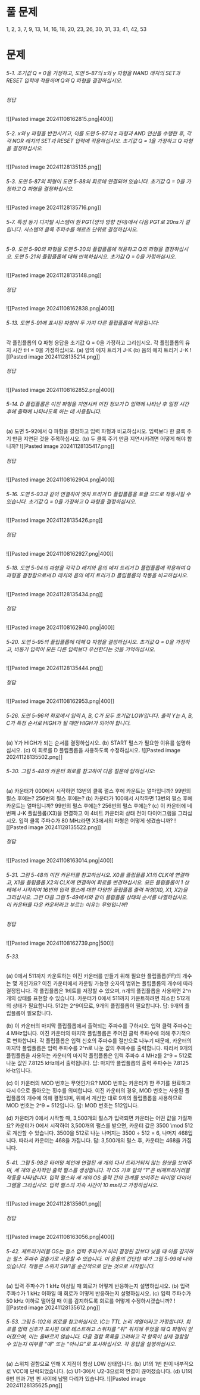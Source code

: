 # 풀 문제 
1, 2, 3, 7, 9, 13, 14, 16, 18, 20, 23, 26, 30, 31, 33, 41, 42, 53
# 문제
###### 5-1. 초기값 Q = 0을 가정하고, 도면 5-87의 x와 y 파형을 NAND 래치의 SET과 RESET 입력에 적용하여 Q와 Q 파형을 결정하십시오.

###### 정답
![[Pasted image 20241108162815.png|400]]
###### 5-2. x와 y 파형을 반전시키고, 이를 도면 5-87의 z 파형과 AND 연산을 수행한 후, 각각 NOR 래치의 SET과 RESET 입력에 적용하십시오. 초기값 Q = 1을 가정하고 Q 파형을 결정하십시오.
![[Pasted image 20241128135135.png]]

###### 5-3. 도면 5-87의 파형이 도면 5-88의 회로에 연결되어 있습니다. 초기값 Q = 0을 가정하고 Q 파형을 결정하십시오.
![[Pasted image 20241128135716.png]]
###### 5-7. 특정 동기 디지털 시스템이 한 PGT(양의 방향 전이)에서 다음 PGT로 20ns가 걸립니다. 시스템의 클록 주파수를 헤르츠 단위로 결정하십시오.

###### 5-9. 도면 5-90의 파형을 도면 5-20의 플립플롭에 적용하고 Q의 파형을 결정하십시오. 도면 5-21의 플립플롭에 대해 반복하십시오. 초기값 Q = 0을 가정하십시오.
![[Pasted image 20241128135148.png]]
###### 정답
![[Pasted image 20241108162838.png|400]]

###### 5-13. 도면 5-91에 표시된 파형이 두 가지 다른 플립플롭에 적용됩니다: 
각 플립플롭의 Q 파형 응답을 초기값 Q = 0을 가정하고 그리십시오. 각 플립플롭의 유지 시간 tH = 0을 가정하십시오.
(a) 양의 에지 트리거 J-K
(b) 음의 에지 트리거 J-K
![[Pasted image 20241128135214.png]]
###### 정답
![[Pasted image 20241108162852.png|400]]
###### 5-14. D 플립플롭은 이진 파형을 지연시켜 이진 정보가 D 입력에 나타난 후 일정 시간 후에 출력에 나타나도록 하는 데 사용됩니다.
(a) 도면 5-92에서 Q 파형을 결정하고 입력 파형과 비교하십시오. 입력보다 한 클록 주기 만큼 지연된 것을 주목하십시오.
(b) 두 클록 주기 만큼 지연시키려면 어떻게 해야 합니까?
![[Pasted image 20241128135417.png]]
###### 정답
![[Pasted image 20241108162904.png|400]]
###### 5-16. 도면 5-93과 같이 연결하여 엣지 트리거 D 플립플롭을 토글 모드로 작동시킬 수 있습니다. 초기값 Q = 0을 가정하고 Q 파형을 결정하십시오.
![[Pasted image 20241128135426.png]]

###### 정답
![[Pasted image 20241108162927.png|400]]
###### 5-18. 도면 5-94의 파형을 각각 D 래치와 음의 에지 트리거 D 플립플롭에 적용하여 Q 파형을 결정함으로써 D 래치와 음의 에지 트리거 D 플립플롭의 작동을 비교하십시오.
![[Pasted image 20241128135434.png]]

###### 정답
![[Pasted image 20241108162940.png|400]]

###### 5-20. 도면 5-95의 플립플롭에 대해 Q 파형을 결정하십시오. 초기값 Q = 0을 가정하고, 비동기 입력이 모든 다른 입력보다 우선한다는 것을 기억하십시오.
![[Pasted image 20241128135444.png]]

###### 정답
![[Pasted image 20241108162953.png|400]]

###### 5-26. 도면 5-96의 회로에서 입력 A, B, C가 모두 초기값 LOW입니다. 출력 Y는 A, B, C가 특정 순서로 HIGH가 될 때만 HIGH가 되어야 합니다.
(a) Y가 HIGH가 되는 순서를 결정하십시오.
(b) START 펄스가 필요한 이유를 설명하십시오.
(c) 이 회로를 D 플립플롭을 사용하도록 수정하십시오.
![[Pasted image 20241128135502.png]]
###### 5-30. 그림 5-48의 카운터 회로를 참고하여 다음 질문에 답하십시오:
(a) 카운터가 000에서 시작하면 13번의 클록 펄스 후에 카운트는 얼마입니까? 99번의 펄스 후에는? 256번의 펄스 후에는?
(b) 카운터가 100에서 시작하면 13번의 펄스 후에 카운트는 얼마입니까? 99번의 펄스 후에는? 256번의 펄스 후에는?
(c) 이 카운터에 네 번째 J-K 플립플롭(X3)을 연결하고 이 4비트 카운터의 상태 전이 다이어그램을 그리십시오. 입력 클록 주파수가 80 MHz라면 X3에서의 파형은 어떻게 생겼습니까?
![[Pasted image 20241128135522.png]]

###### 정답
![[Pasted image 20241108163014.png|400]]
###### 5-31. 그림 5-48의 이진 카운터를 참고하십시오. X0를 플립플롭 X1의 CLK에 연결하고, X1을 플립플롭 X2의 CLK에 연결하여 회로를 변경하십시오. 모든 플립플롭이 1 상태에서 시작하여 16번의 입력 펄스에 대한 다양한 플립플롭 출력 파형(X0, X1, X2)을 그리십시오. 그런 다음 그림 5-49에서와 같이 플립플롭 상태의 순서를 나열하십시오. 이 카운터를 다운 카운터라고 부르는 이유는 무엇입니까?

###### 정답
![[Pasted image 20241108162739.png|500]]
###### 5-33.
(a) 0에서 511까지 카운트하는 이진 카운터를 만들기 위해 필요한 플립플롭(FF)의 개수는 몇 개인가요?
이진 카운터에서 카운팅 가능한 숫자의 범위는 플립플롭의 개수에 따라 결정됩니다. 각 플립플롭은 1비트를 저장할 수 있으며, n개의 플립플롭을 사용하면 2^n 개의 상태를 표현할 수 있습니다.
카운터가 0에서 511까지 카운트하려면 최소한 512개의 상태가 필요합니다. 512는 2^9이므로, 9개의 플립플롭이 필요합니다.
답: 9개의 플립플롭이 필요합니다.

(b) 이 카운터의 마지막 플립플롭에서 출력되는 주파수를 구하시오. 입력 클럭 주파수는 4 MHz입니다.
이진 카운터의 마지막 플립플롭은 주어진 클럭 주파수에 의해 주기적으로 변화합니다. 각 플립플롭은 입력 신호의 주파수를 절반으로 나누기 때문에, 카운터의 마지막 플립플롭은 입력 주파수를 2^n로 나눈 값의 주파수를 출력합니다.
따라서 9개의 플립플롭을 사용하는 카운터의 마지막 플립플롭은 입력 주파수 4 MHz를 2^9 = 512로 나눈 값인 7.8125 kHz에서 출력됩니다.
답: 마지막 플립플롭의 출력 주파수는 7.8125 kHz입니다.

(c) 이 카운터의 MOD 번호는 무엇인가요?
MOD 번호는 카운터가 한 주기를 완료하고 다시 0으로 돌아오는 횟수를 의미합니다. 이진 카운터의 경우, MOD 번호는 사용된 플립플롭의 개수에 의해 결정되며, 위에서 계산한 대로 9개의 플립플롭을 사용하므로 MOD 번호는 2^9 = 512입니다.
답: MOD 번호는 512입니다.

(d) 카운터가 0에서 시작할 때, 3,500개의 펄스가 입력되면 카운터는 어떤 값을 가질까요?
카운터가 0에서 시작하여 3,500개의 펄스를 받으면, 카운터 값은 3500 \mod 512로 계산할 수 있습니다. 3500을 512로 나눈 나머지는 3500 ÷ 512 = 6, 나머지 468입니다. 따라서 카운터는 468을 가집니다.
답: 3,500개의 펄스 후, 카운터는 468을 가집니다.
###### 5-41. 그림 5-98은 타이밍 체인에 연결된 세 개의 다시 트리거되지 않는 원샷을 보여주며, 세 개의 순차적인 출력 펄스를 생성합니다. 각 OS 기호 앞의 “1”은 비재트리거러블 작동을 나타냅니다. 입력 펄스와 세 개의 OS 출력 간의 관계를 보여주는 타이밍 다이어그램을 그리십시오. 입력 펄스의 지속 시간이 10 ms라고 가정하십시오.
![[Pasted image 20241128135601.png]]

###### 정답
![[Pasted image 20241108163056.png|400]]
###### 5-42. 재트리거러블 OS는 펄스 입력 주파수가 미리 결정된 값보다 낮을 때 이를 감지하는 펄스 주파수 검출기로 사용할 수 있습니다. 이 응용의 간단한 예가 그림 5-99에 나와 있습니다. 작동은 스위치 SW1을 순간적으로 닫는 것으로 시작됩니다.
(a) 입력 주파수가 1 kHz 이상일 때 회로가 어떻게 반응하는지 설명하십시오.
(b) 입력 주파수가 1 kHz 이하일 때 회로가 어떻게 반응하는지 설명하십시오.
(c) 입력 주파수가 50 kHz 이하로 떨어질 때 이를 감지하도록 회로를 어떻게 수정하시겠습니까?
![[Pasted image 20241128135612.png]]
###### 5-53. 그림 5-102의 회로를 참고하십시오. IC는 TTL 논리 계열이라고 가정합니다. 회로를 입력 신호가 표시된 대로 테스트하고 스위치를 “위” 위치에 두었을 때 Q 파형이 얻어졌으며, 이는 올바르지 않습니다. 다음 결함 목록을 고려하고 각 항목이 실제 결함일 수 있는지 여부를 “예” 또는 “아니요”로 표시하십시오. 각 응답을 설명하십시오.
(a) 스위치 결함으로 인해 X 지점이 항상 LOW 상태입니다.
(b) U1의 1번 핀이 내부적으로 VCC에 단락되었습니다.
(c) U1-3에서 U2-3으로의 연결이 끊어졌습니다.
(d) U1의 6번 핀과 7번 핀 사이에 납땜 다리가 있습니다.
![[Pasted image 20241128135625.png]]








